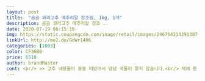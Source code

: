 ```yaml
---
layout: post 
title:  "곰곰 꽈리고추 메추리알 장조림, 1kg, 1개" 
description: 곰곰 꽈리고추 메추리알 장조 ..
date: 2020-07-19 06:15:10 
img: https://static.coupangcdn.com/image/retail/images/246764214391387-807b6426-7a14-481d-9a9f-8b458680eb2e.jpg 
linkUrl: http://me2.do/GdWr14H6 
categories: [1003] 
color: CF36BB 
price: 6510 
author: brandMaster 
cont: <br/> >> 고추 내용물이 둥둥 떠있어서 양념 국물이 맑지 않습니다.<br/> 체에 한 번 걸러냈어요.<br/><br/>>> 꽈리고추가 너무 퍼져서 식감이 뭉텅 거립니다.<br/> 애초에 들어있던 꽈리고추는 먹지 않고 버렸네요.<br/><br/>>> 누가 봐도 삶은 메추리알 껍질을 잘못 까서 생긴 모양이더군요.<br/><br/>>> 단, 먹고 나서 물이 많이 먹혔습니다.<br/><br/>>> 메추리알만 무게 쟀을 때 1kg에 못 미치더군요.<br/><br/>>> 재료 추가해서 끓일 때 설탕을 조금 넣었더니 낫더군요.<br/><br/><br/> - ( 체에 걸러낸 ) 양념 국물은 단 맛이 거의 없고, 짭짤함이 강한 편입니다.<br/><br/><br/> - 1kg는 양념 국물 + 메추리알 무게인 듯합니다.<br/><br/><br/> - 기본 양념 맛이 깊지 않습니다.<br/> 깊은 맛을 인위적으로 내려다가 만 듯한 느낌이 확 듭니다.<br/><br/><br/> - 메추리알은 촉촉하고, 양념이 잘 베여있어서 맛과 식감은 괜찮습니다.<br/><br/><br/> - 손으로 패키지 뜯을 때 간장 국물이 튀어나오니 조심하세요.<br/><br/><br/> - 주 구성인 메추리알 + 양념의 비율은 딱 좋습니다.<br/><br/><br/> - 터지거나, 껍질을 까면서 흠집이 난 메추리알이 꽤 있었습니다.<br/><br/><br/> - 퍼진 꽈리고추 모양새와 식감이 아쉽습니다.<br/><br/>1.<br/> 패키지 및 내용물 양<br/> 
---
```

 
